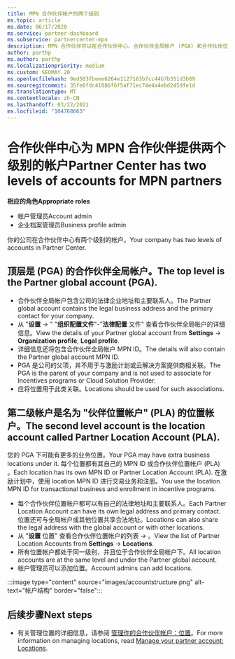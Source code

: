 ```yaml
---
title: MPN 合作伙伴帐户的两个级别
ms.topic: article
ms.date: 06/17/2020
ms.service: partner-dashboard
ms.subservice: partnercenter-mpn
description: MPN 合作伙伴可以在合作伙伴中心、合作伙伴全局帐户 (PGA) 和合作伙伴位置帐户 (PLA) 了解两个级别的帐户。
author: parthp
ms.author: parthp
ms.localizationpriority: medium
ms.custom: SEOMAY.20
ms.openlocfilehash: 9ed503fbeee6264e1127163b7cc44b7b351d3b89
ms.sourcegitcommit: 35fe0fdc41886f6f5af71ec74e4a4ebd245dfe1d
ms.translationtype: MT
ms.contentlocale: zh-CN
ms.lasthandoff: 03/22/2021
ms.locfileid: "104768663"
---
```

# <a name="partner-center-has-two-levels-of-accounts-for-mpn-partners"></a><span data-ttu-id="5a86f-103">合作伙伴中心为 MPN 合作伙伴提供两个级别的帐户</span><span class="sxs-lookup"><span data-stu-id="5a86f-103">Partner Center has two levels of accounts for MPN partners</span></span>


<span data-ttu-id="5a86f-104">**相应的角色**</span><span class="sxs-lookup"><span data-stu-id="5a86f-104">**Appropriate roles**</span></span>

- <span data-ttu-id="5a86f-105">帐户管理员</span><span class="sxs-lookup"><span data-stu-id="5a86f-105">Account admin</span></span>
- <span data-ttu-id="5a86f-106">企业档案管理员</span><span class="sxs-lookup"><span data-stu-id="5a86f-106">Business profile admin</span></span>


<span data-ttu-id="5a86f-107">你的公司在合作伙伴中心有两个级别的帐户。</span><span class="sxs-lookup"><span data-stu-id="5a86f-107">Your company has two levels of accounts in Partner Center.</span></span>

## <a name="the-top-level-is-the-partner-global-account-pga"></a><span data-ttu-id="5a86f-108">顶层是 (PGA) 的合作伙伴全局帐户。</span><span class="sxs-lookup"><span data-stu-id="5a86f-108">The top level is the Partner global account (PGA).</span></span>

- <span data-ttu-id="5a86f-109">合作伙伴全局帐户包含公司的法律企业地址和主要联系人。</span><span class="sxs-lookup"><span data-stu-id="5a86f-109">The Partner global account contains the legal business address and the primary contact for your company.</span></span> 
- <span data-ttu-id="5a86f-110">从 "**设置**  ->  " "**组织配置文件**"-"**法律配置** 文件" 查看合作伙伴全局帐户的详细信息。</span><span class="sxs-lookup"><span data-stu-id="5a86f-110">View the details of your Partner global account from **Settings** -> **Organization profile**, **Legal profile**.</span></span>
- <span data-ttu-id="5a86f-111">详细信息还将包含合作伙伴全局帐户 MPN ID。</span><span class="sxs-lookup"><span data-stu-id="5a86f-111">The details will also contain the Partner global account MPN ID.</span></span> 
- <span data-ttu-id="5a86f-112">PGA 是公司的父项，并不用于与激励计划或云解决方案提供商相关联。</span><span class="sxs-lookup"><span data-stu-id="5a86f-112">The PGA is the parent of your company and is not used to associate for Incentives programs or Cloud Solution Provider.</span></span> 
- <span data-ttu-id="5a86f-113">应将位置用于此类关联。</span><span class="sxs-lookup"><span data-stu-id="5a86f-113">Locations should be used for such associations.</span></span>

## <a name="the-second-level-account-is-the-location-account-called-partner-location-account-pla"></a><span data-ttu-id="5a86f-114">第二级帐户是名为 "伙伴位置帐户" (PLA) 的位置帐户。</span><span class="sxs-lookup"><span data-stu-id="5a86f-114">The second level account is the location account called Partner Location Account (PLA).</span></span>

<span data-ttu-id="5a86f-115">您的 PGA 下可能有更多的业务位置。</span><span class="sxs-lookup"><span data-stu-id="5a86f-115">Your PGA may have extra business locations under it.</span></span> <span data-ttu-id="5a86f-116">每个位置都有其自己的 MPN ID 或合作伙伴位置帐户 (PLA) 。</span><span class="sxs-lookup"><span data-stu-id="5a86f-116">Each location has its own MPN ID or Partner Location Account (PLA).</span></span> <span data-ttu-id="5a86f-117">在激励计划中，使用 location MPN ID 进行交易业务和注册。</span><span class="sxs-lookup"><span data-stu-id="5a86f-117">You use the location MPN ID for transactional business and enrollment in incentive programs.</span></span>

- <span data-ttu-id="5a86f-118">每个合作伙伴位置帐户都可以有自己的法律地址和主要联系人。</span><span class="sxs-lookup"><span data-stu-id="5a86f-118">Each Partner Location Account can have its own legal address and primary contact.</span></span> <span data-ttu-id="5a86f-119">位置还可与全局帐户或其他位置共享合法地址。</span><span class="sxs-lookup"><span data-stu-id="5a86f-119">Locations can also share the legal address with the global account or with other locations.</span></span>
- <span data-ttu-id="5a86f-120">从 "**设置** 位置" 查看合作伙伴位置帐户的列表  ->  。</span><span class="sxs-lookup"><span data-stu-id="5a86f-120">View the list of Partner Location Accounts from **Settings** -> **Locations**.</span></span>
- <span data-ttu-id="5a86f-121">所有位置帐户都处于同一级别，并且位于合作伙伴全局帐户下。</span><span class="sxs-lookup"><span data-stu-id="5a86f-121">All location accounts are at the same level and under the Partner global account.</span></span>
- <span data-ttu-id="5a86f-122">帐户管理员可以添加位置。</span><span class="sxs-lookup"><span data-stu-id="5a86f-122">Account admins can add locations.</span></span>

:::image type="content" source="images/accountstructure.png" alt-text="帐户结构" border="false":::

## <a name="next-steps"></a><span data-ttu-id="5a86f-124">后续步骤</span><span class="sxs-lookup"><span data-stu-id="5a86f-124">Next steps</span></span>

- <span data-ttu-id="5a86f-125">有关管理位置的详细信息，请参阅 [管理你的合作伙伴帐户：位置](manage-locations.md)。</span><span class="sxs-lookup"><span data-stu-id="5a86f-125">For more information on managing locations, read [Manage your partner account: Locations](manage-locations.md).</span></span>

